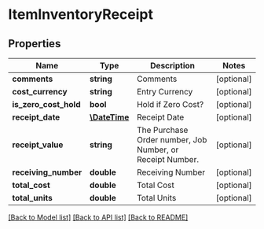 # ItemInventoryReceipt

## Properties
Name | Type | Description | Notes
------------ | ------------- | ------------- | -------------
**comments** | **string** | Comments | [optional] 
**cost_currency** | **string** | Entry Currency | [optional] 
**is_zero_cost_hold** | **bool** | Hold if Zero Cost? | [optional] 
**receipt_date** | [**\DateTime**](\DateTime.md) | Receipt Date | [optional] 
**receipt_value** | **string** | The Purchase Order number, Job Number, or Receipt Number. | [optional] 
**receiving_number** | **double** | Receiving Number | [optional] 
**total_cost** | **double** | Total Cost | [optional] 
**total_units** | **double** | Total Units | [optional] 

[[Back to Model list]](../README.md#documentation-for-models) [[Back to API list]](../README.md#documentation-for-api-endpoints) [[Back to README]](../README.md)


